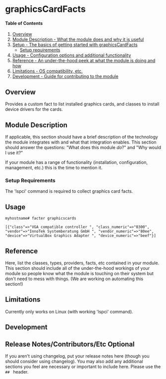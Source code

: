 # graphicsCardFacts

#### Table of Contents

1. [Overview](#overview)
2. [Module Description - What the module does and why it is useful](#module-description)
3. [Setup - The basics of getting started with graphicsCardFacts](#setup)
    * [Setup requirements](#setup-requirements)
4. [Usage - Configuration options and additional functionality](#usage)
5. [Reference - An under-the-hood peek at what the module is doing and how](#reference)
5. [Limitations - OS compatibility, etc.](#limitations)
6. [Development - Guide for contributing to the module](#development)

## Overview

Provides a custom fact to list installed graphics cards, and classes to install
device drivers for the cards.

## Module Description

If applicable, this section should have a brief description of the technology
the module integrates with and what that integration enables. This section
should answer the questions: "What does this module *do*?" and "Why would I use
it?"

If your module has a range of functionality (installation, configuration,
management, etc.) this is the time to mention it.

### Setup Requirements

The 'lspci' command is required to collect graphics card facts.

## Usage

```
myhostname# facter graphicscards

[{"class"=>"VGA compatible controller ", "class_numeric"=>"0300", "vendor"=>"InnoTek Systemberatung GmbH ", "vendor_numeric"=>"80ee", "device"=>"VirtualBox Graphics Adapter ", "device_numeric"=>"beef"}]
```

## Reference

Here, list the classes, types, providers, facts, etc contained in your module.
This section should include all of the under-the-hood workings of your module so
people know what the module is touching on their system but don't need to mess
with things. (We are working on automating this section!)

## Limitations

Currently only works on Linux (with working 'lspci' command).

## Development


## Release Notes/Contributors/Etc **Optional**

If you aren't using changelog, put your release notes here (though you should
consider using changelog). You may also add any additional sections you feel are
necessary or important to include here. Please use the `## ` header.
